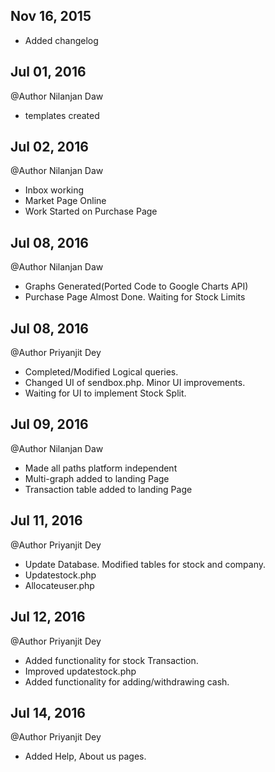 ## Nov 16, 2015
- Added changelog

## Jul 01, 2016
@Author Nilanjan Daw
- templates created

## Jul 02, 2016
@Author Nilanjan Daw
- Inbox working
- Market Page Online
- Work Started on Purchase Page

## Jul 08, 2016
@Author Nilanjan Daw
- Graphs Generated(Ported Code to Google Charts API)
- Purchase Page Almost Done. Waiting for Stock Limits

## Jul 08, 2016
@Author Priyanjit Dey
- Completed/Modified Logical queries.
- Changed UI of sendbox.php. Minor UI improvements.
- Waiting for UI to implement Stock Split.

## Jul 09, 2016
@Author Nilanjan Daw
- Made all paths platform independent
- Multi-graph added to landing Page
- Transaction table added to landing Page

## Jul 11, 2016
@Author Priyanjit Dey
- Update Database. Modified tables for stock and company.
- Updatestock.php
- Allocateuser.php

## Jul 12, 2016
@Author Priyanjit Dey
- Added functionality for stock Transaction.
- Improved updatestock.php
- Added functionality for adding/withdrawing cash.

## Jul 14, 2016
@Author Priyanjit Dey
- Added Help, About us pages.
